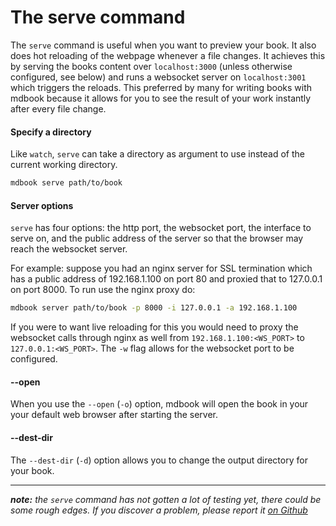 # The serve command

The `serve` command is useful when you want to preview your book. It also does hot reloading of the webpage whenever a file changes.
It achieves this by serving the books content over `localhost:3000` (unless otherwise configured, see below) and runs a websocket server on `localhost:3001` which triggers the reloads.
This preferred by many for writing books with mdbook because it allows for you to see the result of your work instantly after every file change.

#### Specify a directory

Like `watch`, `serve` can take a directory as argument to use instead of the
current working directory.

```bash
mdbook serve path/to/book
```


#### Server options

`serve` has four options: the http port, the websocket port, the interface to serve on, and the public address of the server so that the browser may reach the websocket server.

For example: suppose you had an nginx server for SSL termination which has a public address of 192.168.1.100 on port 80 and proxied that to 127.0.0.1 on port 8000. To run use the nginx proxy do:

```bash
mdbook server path/to/book -p 8000 -i 127.0.0.1 -a 192.168.1.100
```

If you were to want live reloading for this you would need to proxy the websocket calls through nginx as well from `192.168.1.100:<WS_PORT>` to `127.0.0.1:<WS_PORT>`. The `-w` flag allows for the websocket port to be configured.

#### --open

When you use the `--open` (`-o`) option, mdbook will open the book in your
your default web browser after starting the server.

#### --dest-dir

The `--dest-dir` (`-d`) option allows you to change the output directory for your book.

-----

***note:*** *the `serve` command has not gotten a lot of testing yet, there could be some rough edges. If you discover a problem, please report it [on Github](https://github.com/rust-lang-nursery/mdBook/issues)*
